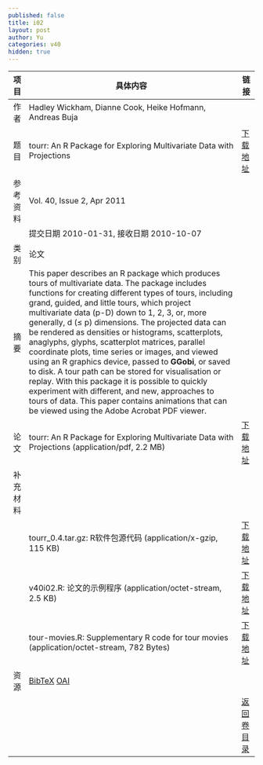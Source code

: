 ```yaml
---
published: false
title: i02
layout: post
author: Yu
categories: v40
hidden: true
---
```


| 项目 | 具体内容 | 链接 |
|---:|---|---|
| 作者 | Hadley  Wickham, Dianne Cook, Heike Hofmann, Andreas Buja| |
| 题目 |tourr: An R Package for Exploring Multivariate Data with Projections | [下载地址](http://www.jstatsoft.org/v40/i02/paper) |
| 参考资料 |Vol. 40, Issue 2, Apr 2011 | |
| | 提交日期 2010-01-31, 接收日期 2010-10-07| | 
| 类别 | 论文| |
| 摘要 | This paper describes an R package which produces tours of multivariate data. The package includes functions for creating different types of tours, including grand, guided, and little tours, which project multivariate data (p-D) down to 1, 2, 3, or, more generally, d (≤ p) dimensions. The projected data can be rendered as densities or histograms, scatterplots, anaglyphs, glyphs, scatterplot matrices, parallel coordinate plots, time series or images, and viewed using an R graphics device, passed to <b>GGobi</b>, or saved to disk. A tour path can be stored for visualisation or replay. With this package it is possible to quickly experiment with different, and new, approaches to tours of data. This paper contains animations that can be viewed using the Adobe Acrobat PDF viewer.| |
| 论文 | tourr: An R Package for Exploring Multivariate Data with Projections  (application/pdf, 2.2 MB)| [下载地址](http://www.jstatsoft.org/v40/i02/paper) |
| 补充材料 | | |
| |tourr_0.4.tar.gz: R软件包源代码  (application/x-gzip, 115 KB)|  [下载地址](http://www.jstatsoft.org/v40/i02/supp/1) |
| |v40i02.R:         论文的示例程序  (application/octet-stream, 2.5 KB)|  [下载地址](http://www.jstatsoft.org/v40/i02/supp/2) |
| |tour-movies.R:    Supplementary R code for tour movies  (application/octet-stream, 782 Bytes)|  [下载地址](http://www.jstatsoft.org/v40/i02/supp/3) |
| 资源 | [BibTeX](http://www.jstatsoft.org/v40/i02/bibtex) [OAI](http://www.jstatsoft.org/oai?verb=GetRecord&identifier=oai.jstatsoft/v40/i02&prefix=oai_dc)| |
| |  | [返回卷目录]({{site.baseurl}}/volume/v40.html) |